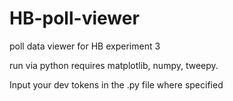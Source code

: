 # HB-poll-viewer
poll data viewer for HB experiment 3



run via python
requires matplotlib, numpy, tweepy.

Input your dev tokens in the .py file where specified
